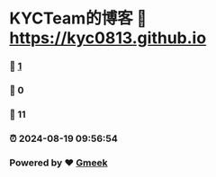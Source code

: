 # KYCTeam的博客 :link: https://kyc0813.github.io 
### :page_facing_up: [1](https://kyc0813.github.io/tag.html) 
### :speech_balloon: 0 
### :hibiscus: 11 
### :alarm_clock: 2024-08-19 09:56:54 
### Powered by :heart: [Gmeek](https://github.com/Meekdai/Gmeek)
